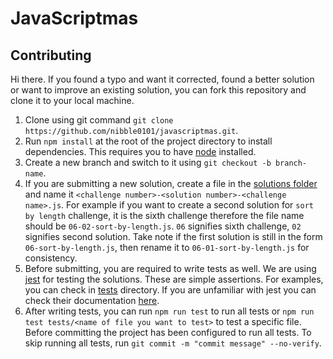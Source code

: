 # JavaScriptmas

## Contributing

Hi there. If you found a typo and want it corrected, found a better solution or want to improve an existing solution, you can fork this repository and clone it to your local machine.

1. Clone using git command `git clone https://github.com/nibble0101/javascriptmas.git`.
2. Run `npm install` at the root of the project directory to install dependencies. This requires you to have [node](https://nodejs.org/en/) installed.
3. Create a new branch and switch to it using `git checkout -b branch-name`.
4. If you are submitting a new solution, create a file in the [solutions folder](/solutions) and name it `<challenge number>-<solution number>-<challenge name>.js`. For example if you want to create a second solution for `sort by length` challenge, it is the sixth challenge therefore the file name should be `06-02-sort-by-length.js`. `06` signifies sixth challenge, `02` signifies second solution. Take note if the first solution is still in the form `06-sort-by-length.js`, then rename it to `06-01-sort-by-length.js` for consistency. 
5. Before submitting, you are required to write tests as well. We are using [jest](https://jestjs.io/) for testing the solutions. These are simple assertions. For examples, you can check in [tests](/tests) directory. If you are unfamiliar with jest you can check their documentation [here](https://jestjs.io/docs/en/getting-started).
6. After writing  tests, you can run `npm run test` to run all tests or `npm run test tests/<name of file you want to test>` to test a specific file. Before committing the project has been configured to run all tests. To skip running all tests, run `git commit -m "commit message" --no-verify`.